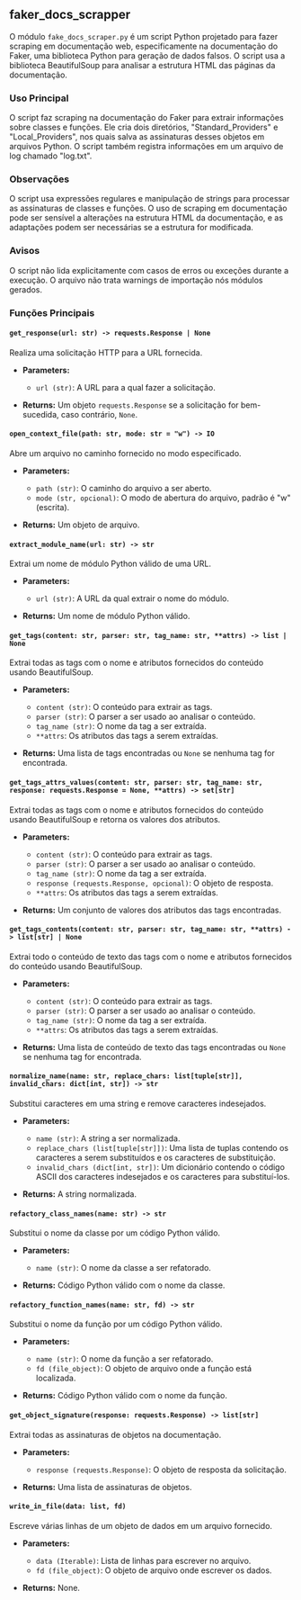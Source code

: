 ## faker_docs_scrapper

O módulo `fake_docs_scraper.py` é um script Python projetado para fazer scraping em documentação web, especificamente na documentação do Faker, uma biblioteca Python para geração de dados falsos. O script usa a biblioteca BeautifulSoup para analisar a estrutura HTML das páginas da documentação.

### Uso Principal

O script faz scraping na documentação do Faker para extrair informações sobre classes e funções. Ele cria dois diretórios, "Standard_Providers" e "Local_Providers", nos quais salva as assinaturas desses objetos em arquivos Python. O script também registra informações em um arquivo de log chamado "log.txt".

### Observações

O script usa expressões regulares e manipulação de strings para processar as assinaturas de classes e funções. O uso de scraping em documentação pode ser sensível a alterações na estrutura HTML da documentação, e as adaptações podem ser necessárias se a estrutura for modificada.

### Avisos

O script não lida explicitamente com casos de erros ou exceções durante a execução. O arquivo não trata warnings de importação nós módulos gerados.

### Funções Principais

#### `get_response(url: str) -> requests.Response | None`

Realiza uma solicitação HTTP para a URL fornecida.

- **Parameters:**
  - `url (str)`: A URL para a qual fazer a solicitação.

- **Returns:** Um objeto `requests.Response` se a solicitação for bem-sucedida, caso contrário, `None`.

#### `open_context_file(path: str, mode: str = "w") -> IO`

Abre um arquivo no caminho fornecido no modo especificado.

- **Parameters:**
  - `path (str)`: O caminho do arquivo a ser aberto.
  - `mode (str, opcional)`: O modo de abertura do arquivo, padrão é "w" (escrita).

- **Returns:** Um objeto de arquivo.

#### `extract_module_name(url: str) -> str`

Extrai um nome de módulo Python válido de uma URL.

- **Parameters:**
  - `url (str)`: A URL da qual extrair o nome do módulo.

- **Returns:** Um nome de módulo Python válido.

#### `get_tags(content: str, parser: str, tag_name: str, **attrs) -> list | None`

Extrai todas as tags com o nome e atributos fornecidos do conteúdo usando BeautifulSoup.

- **Parameters:**
  - `content (str)`: O conteúdo para extrair as tags.
  - `parser (str)`: O parser a ser usado ao analisar o conteúdo.
  - `tag_name (str)`: O nome da tag a ser extraída.
  - `**attrs`: Os atributos das tags a serem extraídas.

- **Returns:** Uma lista de tags encontradas ou `None` se nenhuma tag for encontrada.

#### `get_tags_attrs_values(content: str, parser: str, tag_name: str, response: requests.Response = None, **attrs) -> set[str]`

Extrai todas as tags com o nome e atributos fornecidos do conteúdo usando BeautifulSoup e retorna os valores dos atributos.

- **Parameters:**
  - `content (str)`: O conteúdo para extrair as tags.
  - `parser (str)`: O parser a ser usado ao analisar o conteúdo.
  - `tag_name (str)`: O nome da tag a ser extraída.
  - `response (requests.Response, opcional)`: O objeto de resposta.
  - `**attrs`: Os atributos das tags a serem extraídas.

- **Returns:** Um conjunto de valores dos atributos das tags encontradas.

#### `get_tags_contents(content: str, parser: str, tag_name: str, **attrs) -> list[str] | None`

Extrai todo o conteúdo de texto das tags com o nome e atributos fornecidos do conteúdo usando BeautifulSoup.

- **Parameters:**
  - `content (str)`: O conteúdo para extrair as tags.
  - `parser (str)`: O parser a ser usado ao analisar o conteúdo.
  - `tag_name (str)`: O nome da tag a ser extraída.
  - `**attrs`: Os atributos das tags a serem extraídas.

- **Returns:** Uma lista de conteúdo de texto das tags encontradas ou `None` se nenhuma tag for encontrada.

#### `normalize_name(name: str, replace_chars: list[tuple[str]], invalid_chars: dict[int, str]) -> str`

Substitui caracteres em uma string e remove caracteres indesejados.

- **Parameters:**
  - `name (str)`: A string a ser normalizada.
  - `replace_chars (list[tuple[str]])`: Uma lista de tuplas contendo os caracteres a serem substituídos e os caracteres de substituição.
  - `invalid_chars (dict[int, str])`: Um dicionário contendo o código ASCII dos caracteres indesejados e os caracteres para substituí-los.

- **Returns:** A string normalizada.

#### `refactory_class_names(name: str) -> str`

Substitui o nome da classe por um código Python válido.

- **Parameters:**
  - `name (str)`: O nome da classe a ser refatorado.

- **Returns:** Código Python válido com o nome da classe.

#### `refactory_function_names(name: str, fd) -> str`

Substitui o nome da função por um código Python válido.

- **Parameters:**
  - `name (str)`: O nome da função a ser refatorado.
  - `fd (file_object)`: O objeto de arquivo onde a função está localizada.

- **Returns:** Código Python válido com o nome da função.

#### `get_object_signature(response: requests.Response) -> list[str]`

Extrai todas as assinaturas de objetos na documentação.

- **Parameters:**
  - `response (requests.Response)`: O objeto de resposta da solicitação.

- **Returns:** Uma lista de assinaturas de objetos.

#### `write_in_file(data: list, fd)`

Escreve várias linhas de um objeto de dados em um arquivo fornecido.

- **Parameters:**
  - `data (Iterable)`: Lista de linhas para escrever no arquivo.
  - `fd (file_object)`: O objeto de arquivo onde escrever os dados.

- **Returns:** None.
